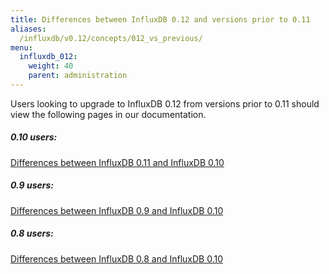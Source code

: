 ```yaml
---
title: Differences between InfluxDB 0.12 and versions prior to 0.11
aliases:
  /influxdb/v0.12/concepts/012_vs_previous/
menu:
  influxdb_012:
    weight: 40
    parent: administration
---
```


Users looking to upgrade to InfluxDB 0.12 from versions prior to 0.11 should view the following pages in our documentation.

##### 0.10 users:
[Differences between InfluxDB 0.11 and InfluxDB 0.10](/influxdb/v0.11/concepts/010_vs_011/)

##### 0.9 users:
[Differences between InfluxDB 0.9 and InfluxDB 0.10](/influxdb/v0.10/concepts/09_vs_010/)

##### 0.8 users:
[Differences between InfluxDB 0.8 and InfluxDB 0.10](/influxdb/v0.10/concepts/08_vs_010/)
